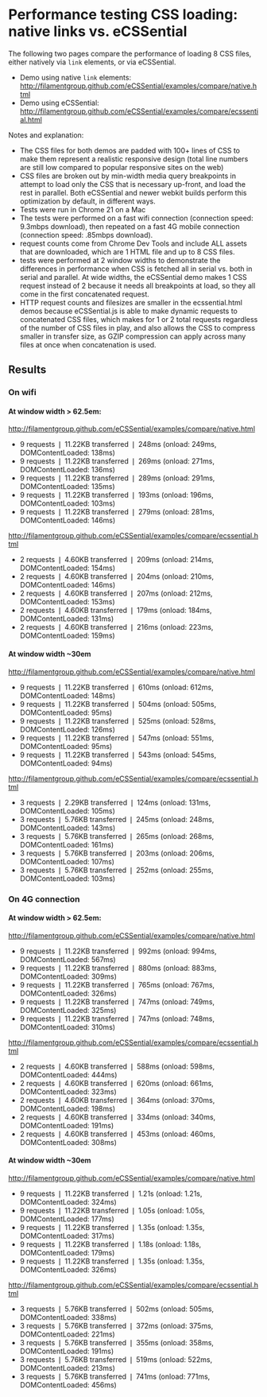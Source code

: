 # Performance testing CSS loading: native links vs. eCSSential

The following two pages compare the performance of loading 8 CSS files, either natively via `link` elements, or via eCSSential.  

- Demo using native `link` elements: http://filamentgroup.github.com/eCSSential/examples/compare/native.html
- Demo using eCSSential: http://filamentgroup.github.com/eCSSential/examples/compare/ecssential.html


Notes and explanation:
- The CSS files for both demos are padded with 100+ lines of CSS to make them represent a realistic responsive design (total line numbers are still low compared to popular responsive sites on the web)
- CSS files are broken out by min-width media query breakpoints in attempt to load only the CSS that is necessary up-front, and load the rest in parallel. Both eCSSential and newer webkit builds perform this optimization by default, in different ways.
- Tests were run in Chrome 21 on a Mac
- The tests were performed on a fast wifi connection (connection speed: 9.3mbps download), then repeated on a fast 4G mobile connection (connection speed: .85mbps download).
- request counts come from Chrome Dev Tools and include ALL assets that are downloaded, which are 1 HTML file and up to 8 CSS files.
- tests were performed at 2 window widths to demonstrate the differences in performance when CSS is fetched all in serial vs. both in serial and parallel. At wide widths, the eCSSential demo makes 1 CSS request instead of 2 because it needs all breakpoints at load, so they all come in the first concatenated request.
- HTTP request counts and filesizes are smaller in the ecssential.html demos because eCSSential.js is able to make dynamic requests to concatenated CSS files, which makes for 1 or 2 total requests regardless of the number of CSS files in play, and also allows the CSS to compress smaller in transfer size, as GZIP compression can apply across many files at once when concatenation is used.



## Results

### On wifi

#### At window width > 62.5em:

http://filamentgroup.github.com/eCSSential/examples/compare/native.html

- 9 requests  ❘  11.22KB transferred  ❘  248ms (onload: 249ms, DOMContentLoaded: 138ms)
- 9 requests  ❘  11.22KB transferred  ❘  269ms (onload: 271ms, DOMContentLoaded: 136ms)
- 9 requests  ❘  11.22KB transferred  ❘  289ms (onload: 291ms, DOMContentLoaded: 135ms)
- 9 requests  ❘  11.22KB transferred  ❘  193ms (onload: 196ms, DOMContentLoaded: 103ms)
- 9 requests  ❘  11.22KB transferred  ❘  279ms (onload: 281ms, DOMContentLoaded: 146ms)

http://filamentgroup.github.com/eCSSential/examples/compare/ecssential.html

- 2 requests  ❘  4.60KB transferred  ❘  209ms (onload: 214ms, DOMContentLoaded: 154ms)
- 2 requests  ❘  4.60KB transferred  ❘  204ms (onload: 210ms, DOMContentLoaded: 146ms)
- 2 requests  ❘  4.60KB transferred  ❘  207ms (onload: 212ms, DOMContentLoaded: 153ms)
- 2 requests  ❘  4.60KB transferred  ❘  179ms (onload: 184ms, DOMContentLoaded: 131ms)
- 2 requests  ❘  4.60KB transferred  ❘  216ms (onload: 223ms, DOMContentLoaded: 159ms)

#### At window width ~30em

http://filamentgroup.github.com/eCSSential/examples/compare/native.html

- 9 requests  ❘  11.22KB transferred  ❘  610ms (onload: 612ms, DOMContentLoaded: 148ms)
- 9 requests  ❘  11.22KB transferred  ❘  504ms (onload: 505ms, DOMContentLoaded: 95ms)
- 9 requests  ❘  11.22KB transferred  ❘  525ms (onload: 528ms, DOMContentLoaded: 126ms)
- 9 requests  ❘  11.22KB transferred  ❘  547ms (onload: 551ms, DOMContentLoaded: 95ms)
- 9 requests  ❘  11.22KB transferred  ❘  543ms (onload: 545ms, DOMContentLoaded: 94ms)

http://filamentgroup.github.com/eCSSential/examples/compare/ecssential.html

- 3 requests  ❘  2.29KB transferred  ❘  124ms (onload: 131ms, DOMContentLoaded: 105ms)
- 3 requests  ❘  5.76KB transferred  ❘  245ms (onload: 248ms, DOMContentLoaded: 143ms)
- 3 requests  ❘  5.76KB transferred  ❘  265ms (onload: 268ms, DOMContentLoaded: 161ms)
- 3 requests  ❘  5.76KB transferred  ❘  203ms (onload: 206ms, DOMContentLoaded: 107ms)
- 3 requests  ❘  5.76KB transferred  ❘  252ms (onload: 255ms, DOMContentLoaded: 103ms)


### On 4G connection 

#### At window width > 62.5em:

http://filamentgroup.github.com/eCSSential/examples/compare/native.html

- 9 requests  ❘  11.22KB transferred  ❘  992ms (onload: 994ms, DOMContentLoaded: 567ms)
- 9 requests  ❘  11.22KB transferred  ❘  880ms (onload: 883ms, DOMContentLoaded: 309ms)
- 9 requests  ❘  11.22KB transferred  ❘  765ms (onload: 767ms, DOMContentLoaded: 326ms)
- 9 requests  ❘  11.22KB transferred  ❘  747ms (onload: 749ms, DOMContentLoaded: 325ms)
- 9 requests  ❘  11.22KB transferred  ❘  747ms (onload: 748ms, DOMContentLoaded: 310ms)

http://filamentgroup.github.com/eCSSential/examples/compare/ecssential.html

- 2 requests  ❘  4.60KB transferred  ❘  588ms (onload: 598ms, DOMContentLoaded: 444ms)
- 2 requests  ❘  4.60KB transferred  ❘  620ms (onload: 661ms, DOMContentLoaded: 323ms)
- 2 requests  ❘  4.60KB transferred  ❘  364ms (onload: 370ms, DOMContentLoaded: 198ms)
- 2 requests  ❘  4.60KB transferred  ❘  334ms (onload: 340ms, DOMContentLoaded: 191ms)
- 2 requests  ❘  4.60KB transferred  ❘  453ms (onload: 460ms, DOMContentLoaded: 308ms)

#### At window width ~30em

http://filamentgroup.github.com/eCSSential/examples/compare/native.html

- 9 requests  ❘  11.22KB transferred  ❘  1.21s (onload: 1.21s, DOMContentLoaded: 324ms)
- 9 requests  ❘  11.22KB transferred  ❘  1.05s (onload: 1.05s, DOMContentLoaded: 177ms)
- 9 requests  ❘  11.22KB transferred  ❘  1.35s (onload: 1.35s, DOMContentLoaded: 317ms)
- 9 requests  ❘  11.22KB transferred  ❘  1.18s (onload: 1.18s, DOMContentLoaded: 179ms)
- 9 requests  ❘  11.22KB transferred  ❘  1.35s (onload: 1.35s, DOMContentLoaded: 326ms)

http://filamentgroup.github.com/eCSSential/examples/compare/ecssential.html

- 3 requests  ❘  5.76KB transferred  ❘  502ms (onload: 505ms, DOMContentLoaded: 338ms)
- 3 requests  ❘  5.76KB transferred  ❘  372ms (onload: 375ms, DOMContentLoaded: 221ms)
- 3 requests  ❘  5.76KB transferred  ❘  355ms (onload: 358ms, DOMContentLoaded: 191ms)
- 3 requests  ❘  5.76KB transferred  ❘  519ms (onload: 522ms, DOMContentLoaded: 213ms)
- 3 requests  ❘  5.76KB transferred  ❘  741ms (onload: 771ms, DOMContentLoaded: 456ms)



